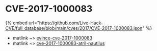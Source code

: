 # CVE-2017-1000083
{% embed url="https://github.com/Live-Hack-CVE/full_database/blob/main/cves/2017/CVE-2017-1000083.json" %}

* matlink ~> [evince-cve-2017-1000083](https://www.alice-snow.ru/2017/database/cve-2017-1000083/evince-cve-2017-1000083-matlink)
* matlink ~> [cve-2017-1000083-atril-nautilus](https://www.alice-snow.ru/2017/database/cve-2017-1000083/cve-2017-1000083-atril-nautilus-matlink)
